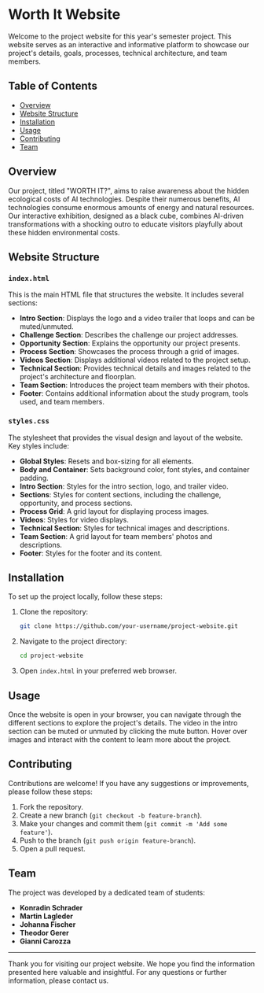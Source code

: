 # Worth It Website

Welcome to the project website for this year's semester project. This website serves as an interactive and informative platform to showcase our project's details, goals, processes, technical architecture, and team members.

## Table of Contents
- [Overview](#overview)
- [Website Structure](#website-structure)
- [Installation](#installation)
- [Usage](#usage)
- [Contributing](#contributing)
- [Team](#team)

## Overview
Our project, titled "WORTH IT?", aims to raise awareness about the hidden ecological costs of AI technologies. Despite their numerous benefits, AI technologies consume enormous amounts of energy and natural resources. Our interactive exhibition, designed as a black cube, combines AI-driven transformations with a shocking outro to educate visitors playfully about these hidden environmental costs.

## Website Structure

### `index.html`

This is the main HTML file that structures the website. It includes several sections:
- **Intro Section**: Displays the logo and a video trailer that loops and can be muted/unmuted.
- **Challenge Section**: Describes the challenge our project addresses.
- **Opportunity Section**: Explains the opportunity our project presents.
- **Process Section**: Showcases the process through a grid of images.
- **Videos Section**: Displays additional videos related to the project setup.
- **Technical Section**: Provides technical details and images related to the project's architecture and floorplan.
- **Team Section**: Introduces the project team members with their photos.
- **Footer**: Contains additional information about the study program, tools used, and team members.

### `styles.css`

The stylesheet that provides the visual design and layout of the website. Key styles include:
- **Global Styles**: Resets and box-sizing for all elements.
- **Body and Container**: Sets background color, font styles, and container padding.
- **Intro Section**: Styles for the intro section, logo, and trailer video.
- **Sections**: Styles for content sections, including the challenge, opportunity, and process sections.
- **Process Grid**: A grid layout for displaying process images.
- **Videos**: Styles for video displays.
- **Technical Section**: Styles for technical images and descriptions.
- **Team Section**: A grid layout for team members' photos and descriptions.
- **Footer**: Styles for the footer and its content.

## Installation

To set up the project locally, follow these steps:

1. Clone the repository:
    ```sh
    git clone https://github.com/your-username/project-website.git
    ```

2. Navigate to the project directory:
    ```sh
    cd project-website
    ```

3. Open `index.html` in your preferred web browser.

## Usage

Once the website is open in your browser, you can navigate through the different sections to explore the project's details. The video in the intro section can be muted or unmuted by clicking the mute button. Hover over images and interact with the content to learn more about the project.

## Contributing

Contributions are welcome! If you have any suggestions or improvements, please follow these steps:

1. Fork the repository.
2. Create a new branch (`git checkout -b feature-branch`).
3. Make your changes and commit them (`git commit -m 'Add some feature'`).
4. Push to the branch (`git push origin feature-branch`).
5. Open a pull request.

## Team

The project was developed by a dedicated team of students:

- **Konradin Schrader**
- **Martin Lagleder**
- **Johanna Fischer**
- **Theodor Gerer**
- **Gianni Carozza**

---

Thank you for visiting our project website. We hope you find the information presented here valuable and insightful. For any questions or further information, please contact us.
